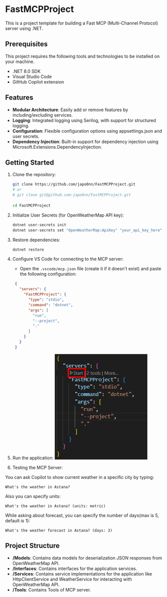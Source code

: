 # FastMCPProject

This is a project template for building a Fast MCP (Multi-Channel Protocol) server using .NET.

## Prerequisites
This project requires the following tools and technologies to be installed on your machine.

- .NET 8.0 SDK
- Visual Studio Code
- GitHub Copilot extension

## Features

- **Modular Architecture**: Easily add or remove features by including/excluding services.
- **Logging**: Integrated logging using Serilog, with support for structured logging.
- **Configuration**: Flexible configuration options using appsettings.json and user secrets.
- **Dependency Injection**: Built-in support for dependency injection using Microsoft.Extensions.DependencyInjection.

## Getting Started

1. Clone the repository:
   ```bash
   git clone https://github.com/japo0nn/FastMCPProject.git
   # or
   # git clone git@github.com:japo0nn/FastMCPProject.git
   
   cd FastMCPProject
   ```

2. Initialize User Secrets (for OpenWeatherMap API key):
   ```bash
   dotnet user-secrets init
   dotnet user-secrets set "OpenWeatherMap:ApiKey" "your_api_key_here"
   ```

3. Restore dependencies:
   ```bash
   dotnet restore
   ```

4. Configure VS Code for connecting to the MCP server:
   - Open the `.vscode/mcp.json` file (create it if it doesn't exist) and paste the following configuration:
   ```json
    {
      "servers": {
        "FastMCPProject": {
          "type": "stdio",
          "command": "dotnet",
          "args": [
            "run",
            "--project",
            "."
          ]
        }
      }
    }
   ```

5. Run the application:
  ![alt text](image.png)

6. Testing the MCP Server:
  
  You can ask Copilot to show current weather in a specific city by typing:
  ```
  What's the weather in Astana?
  ```

  Also you can specify units:
  ```
  What's the weather in Astana? (units: metric)
  ```

  While asking about forecast, you can specify the number of days(max is 5, default is 1):
  ```
  What's the weather forecast in Astana? (days: 3)
  ```

## Project Structure

- **/Models**: Contains data models for deserialization JSON responses from OpenWeatherMap API.
- **/Interfaces**: Contains interfaces for the application services.
- **/Services**: Contains service implementations for the application like HttpClientService and WeatherService for interacting with OpenWeatherMap API.
- **/Tools**: Contains Tools of MCP server.